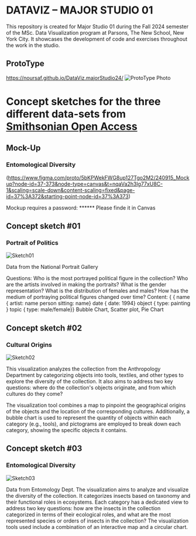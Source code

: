 # DATAVIZ – MAJOR STUDIO 01  
This repository is created for Major Studio 01 during the Fall 2024 semester of the MSc. Data Visualization program at Parsons, The New School, New York City. It showcases the development of code and exercises throughout the work in the studio.

## ProtoType 
https://noursaf.github.io/DataViz.majorStudio24/
![ProtoType Photo](https://github.com/user-attachments/assets/a857ddea-f5cc-4ba8-aefb-02fcd63eb292)


# Concept sketches for the three different data-sets from [Smithsonian Open Access ](https://github.com/Smithsonian/OpenAccess?tab=readme-ov-file#smithsonian-open-access-metadata-repository-github) 


## Mock-Up
### Entomological Diversity
(https://www.figma.com/proto/5bKPWekFWG8up127Tgo2M2/240915_Mockup?node-id=37-373&node-type=canvas&t=nqaVa2h3lg77xU8C-1&scaling=scale-down&content-scaling=fixed&page-id=37%3A372&starting-point-node-id=37%3A373)

Mockup requires a password: ****** 
Please finde it in Canvas

## Concept sketch #01
### Portrait of Politics
![Sketch01](https://github.com/user-attachments/assets/bf2b07bb-5dac-4c39-bba8-215aabbc3bb0)

Data from the National Portrait Gallery

Questions:
Who is the most portrayed political figure in the collection?
Who are the artists involved in making the portraits?
What is the gender representation? What is the distribution of females and males?
How has the medium of portraying political figures changed over time?
Content: {
           {
           name {
             artist: name
             person sitting: name}
           date {
             date: 1994}
           object {
             type: painting }
           topic {
             type: male/female}}
Bubble Chart, Scatter plot, Pie Chart

 


## Concept sketch #02
### Cultural Origins
![Sketch02](https://github.com/user-attachments/assets/108e19bf-96ff-408e-b306-9f3cac6fa978)


This visualization analyzes the collection from the Anthropology Department by categorizing objects into tools, textiles, and other types to explore the diversity of the collection. It also aims to address two key questions: where do the collection's objects originate, and from which cultures do they come?

The visualization tool combines a map to pinpoint the geographical origins of the objects and the location of the corresponding cultures. Additionally, a bubble chart is used to represent the quantity of objects within each category (e.g., tools), and pictograms are employed to break down each category, showing the specific objects it contains.


## Concept sketch #03
### Entomological Diversity

![Sketch03](https://github.com/user-attachments/assets/d3f9be10-821b-4e5c-a645-cf0600fdb076)

Data from Entomology Dept. 
The visualization aims to analyze and visualize the diversity of the collection. It categorizes insects based on taxonomy and their functional roles in ecosystems. Each category has a dedicated view to address two key questions: how are the insects in the collection categorized in terms of their ecological roles, and what are the most represented species or orders of insects in the collection? The visualization tools used include a combination of an interactive map and a circular chart.

